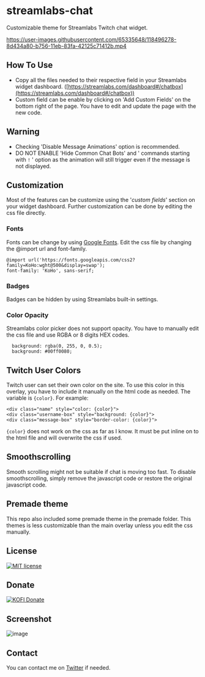 
# streamlabs-chat
Customizable theme for Streamlabs Twitch chat widget.


https://user-images.githubusercontent.com/65335648/118496278-8d434a80-b756-11eb-83fa-42125c71412b.mp4


## How To Use

- Copy all the files needed to their respective field in your Streamlabs widget dashboard. ([https://streamlabs.com/dashboard#/chatbox](https://streamlabs.com/dashboard#/chatbox))
- Custom field can be enable by clicking on 'Add Custom Fields' on the bottom right of the page. You have to edit and update the page with the new code.

## Warning

- Checking 'Disable Message Animations' option is recommended.
- DO NOT ENABLE 'Hide Common Chat Bots' and ' commands starting with `!` ' option as the animation will still trigger even if the message is not displayed.

## Customization

Most of the features can be customize using the '*custom fields*' section on your widget dashboard. Further customization can be done by editing the css file directly.

### Fonts

Fonts can be change by using [Google Fonts](https://fonts.google.com/). Edit the css file by changing the @import url and font-family.

``` 
@import url('https://fonts.googleapis.com/css2?family=KoHo:wght@500&display=swap');
font-family: 'KoHo', sans-serif;
```

### Badges

Badges can be hidden by using Streamlabs built-in settings.

### Color Opacity

Streamlabs color picker does not support opacity. You have to manually edit the css file and use RGBA or 8 digits HEX codes.

```
  background: rgba(0, 255, 0, 0.5);
  background: #00ff0080;
```

## Twitch User Colors

Twitch user can set their own color on the site. To use this color in this overlay, you have to include it manually on the html code as needed. The variable is `{color}`. For example:

    <div class="name" style="color: {color}">
    <div class="username-box" style="background: {color}">
    <div class="message-box" style="border-color: {color}">

`{color}` does not work on the css as far as I know. It must be put inline on to the html file and will overwrite the css if used.

## Smoothscrolling

Smooth scrolling might not be suitable if chat is moving too fast. To disable smoothscrolling, simply remove the javascript code or restore the original javascript code.

## Premade theme

This repo also included some premade theme in the premade folder. This themes is less customizable than the main overlay unless you edit the css manually.

## License
[![MIT license](https://badgen.net/badge/License/MIT/blue)](https://github.com/metadotmy/streamlabs-chat/blob/master/LICENSE)


## Donate
[![KOFI Donate](https://badgen.net/badge/Kofi/Donate/red?icon=kofi)](https://ko-fi.com/metadotmy)


## Screenshot

![image](https://user-images.githubusercontent.com/65335648/81983309-c0e02600-9665-11ea-9041-06ccda72d384.png)

## Contact

You can contact me on [Twitter](https://twitter.com/JHOOOOOOOOOOOOQ) if needed.
